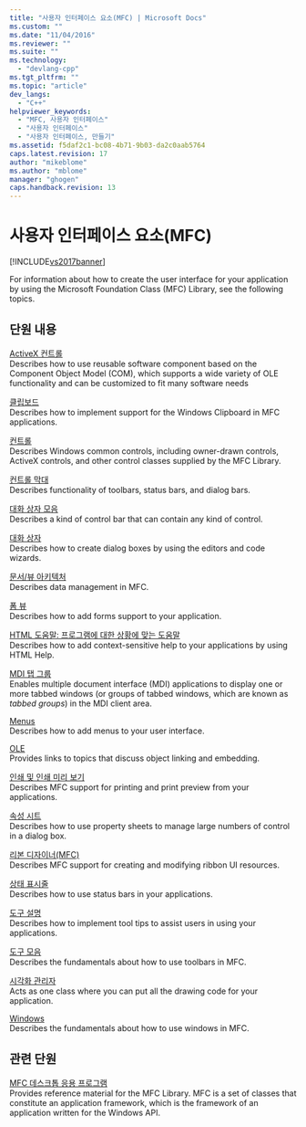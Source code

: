 ```yaml
---
title: "사용자 인터페이스 요소(MFC) | Microsoft Docs"
ms.custom: ""
ms.date: "11/04/2016"
ms.reviewer: ""
ms.suite: ""
ms.technology: 
  - "devlang-cpp"
ms.tgt_pltfrm: ""
ms.topic: "article"
dev_langs: 
  - "C++"
helpviewer_keywords: 
  - "MFC, 사용자 인터페이스"
  - "사용자 인터페이스"
  - "사용자 인터페이스, 만들기"
ms.assetid: f5daf2c1-bc08-4b71-9b03-da2c0aab5764
caps.latest.revision: 17
author: "mikeblome"
ms.author: "mblome"
manager: "ghogen"
caps.handback.revision: 13
---
```

# 사용자 인터페이스 요소(MFC)
[!INCLUDE[vs2017banner](../assembler/inline/includes/vs2017banner.md)]

For information about how to create the user interface for your application by using the Microsoft Foundation Class \(MFC\) Library, see the following topics.  
  
## 단원 내용  
 [ActiveX 컨트롤](../mfc/activex-controls.md)  
 Describes how to use reusable software component based on the Component Object Model \(COM\), which supports a wide variety of OLE functionality and can be customized to fit many software needs  
  
 [클립보드](../mfc/clipboard.md)  
 Describes how to implement support for the Windows Clipboard in MFC applications.  
  
 [컨트롤](../mfc/controls-mfc.md)  
 Describes Windows common controls, including owner\-drawn controls, ActiveX controls, and other control classes supplied by the MFC Library.  
  
 [컨트롤 막대](../mfc/control-bars.md)  
 Describes functionality of toolbars, status bars, and dialog bars.  
  
 [대화 상자 모음](../mfc/dialog-bars.md)  
 Describes a kind of control bar that can contain any kind of control.  
  
 [대화 상자](../mfc/dialog-boxes.md)  
 Describes how to create dialog boxes by using the editors and code wizards.  
  
 [문서\/뷰 아키텍처](../mfc/document-view-architecture.md)  
 Describes data management in MFC.  
  
 [폼 뷰](../mfc/form-views-mfc.md)  
 Describes how to add forms support to your application.  
  
 [HTML 도움말: 프로그램에 대한 상황에 맞는 도움말](../mfc/html-help-context-sensitive-help-for-your-programs.md)  
 Describes how to add context\-sensitive help to your applications by using HTML Help.  
  
 [MDI 탭 그룹](../mfc/mdi-tabbed-groups.md)  
 Enables multiple document interface \(MDI\) applications to display one or more tabbed windows \(or groups of tabbed windows, which are known as *tabbed groups*\) in the MDI client area.  
  
 [Menus](../mfc/menus-mfc.md)  
 Describes how to add menus to your user interface.  
  
 [OLE](../mfc/ole-mfc.md)  
 Provides links to topics that discuss object linking and embedding.  
  
 [인쇄 및 인쇄 미리 보기](../mfc/printing-and-print-preview.md)  
 Describes MFC support for printing and print preview from your applications.  
  
 [속성 시트](../mfc/property-sheets-mfc.md)  
 Describes how to use property sheets to manage large numbers of control in a dialog box.  
  
 [리본 디자이너\(MFC\)](../mfc/ribbon-designer-mfc.md)  
 Describes MFC support for creating and modifying ribbon UI resources.  
  
 [상태 표시줄](../mfc/status-bars.md)  
 Describes how to use status bars in your applications.  
  
 [도구 설명](../mfc/tool-tips.md)  
 Describes how to implement tool tips to assist users in using your applications.  
  
 [도구 모음](../mfc/toolbars.md)  
 Describes the fundamentals about how to use toolbars in MFC.  
  
 [시각화 관리자](../mfc/visualization-manager.md)  
 Acts as one class where you can put all the drawing code for your application.  
  
 [Windows](../mfc/windows.md)  
 Describes the fundamentals about how to use windows in MFC.  
  
## 관련 단원  
 [MFC 데스크톱 응용 프로그램](../mfc/mfc-desktop-applications.md)  
 Provides reference material for the MFC Library.  MFC is a set of classes that constitute an application framework, which is the framework of an application written for the Windows API.